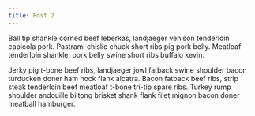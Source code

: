 ```yaml
---
title: Post 2
---
```


Ball tip shankle corned beef leberkas, landjaeger venison tenderloin capicola pork. Pastrami chislic chuck short ribs pig pork belly. Meatloaf tenderloin shankle, pork belly swine short ribs buffalo kevin.

Jerky pig t-bone beef ribs, landjaeger jowl fatback swine shoulder bacon turducken doner ham hock flank alcatra. Bacon fatback beef ribs, strip steak tenderloin beef meatloaf t-bone tri-tip spare ribs. Turkey rump shoulder andouille biltong brisket shank flank filet mignon bacon doner meatball hamburger.

